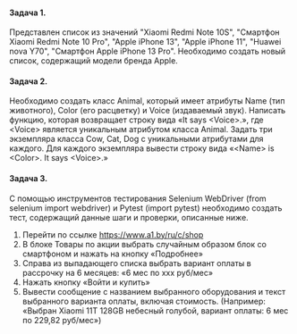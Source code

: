 #### Задача 1. 

Представлен список из значений "Xiaomi Redmi Note 10S", "Смартфон Xiaomi Redmi Note 10 Pro", "Apple iPhone 13", "Apple iPhone 11", "Huawei nova Y70", "Смартфон Apple iPhone 13 Pro". Необходимо создать новый список, содержащий модели бренда Apple.

#### Задача 2.
Необходимо создать класс Animal, который имеет атрибуты Name (тип животного), Color (его расцветку) и Voice (издаваемый звук). Написать функцию, которая возвращает строку вида «It says \<Voice\>.», где \<Voice\> является уникальным атрибутом класса Animal. Задать три экземпляра класса Cow, Cat, Dog с уникальными атрибутами для каждого. Для каждого экземпляра вывести строку вида «\<Name\> is \<Color\>. It says \<Voice\>.»

#### Задача 3.
С помощью инструментов тестирования Selenium WebDriver (from selenium import webdriver) и Pytest (import pytest) необходимо создать тест, содержащий данные шаги и проверки, описанные ниже.
    
1.	Перейти по ссылке https://www.a1.by/ru/c/shop 
2.	В блоке Товары по акции выбрать случайным образом блок со смартфоном и нажать на кнопку «Подробнее»
3.	Справа из выпадающего списка выбрать вариант оплаты в рассрочку на 6 месяцев: «6 мес по ххх руб/мес»
4.	Нажать кнопку «Войти и купить»
5.	Вывести сообщение с названием выбранного оборудования и текст выбранного варианта оплаты, включая стоимость. (Например: «Выбран Xiaomi 11T 128GB небесный голубой, вариант оплаты: 6 мес по 229,82 руб/мес»)
